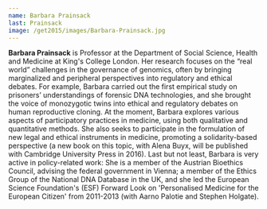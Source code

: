 ```yaml
---
name: Barbara Prainsack
last: Prainsack
image: /get2015/images/Barbara-Prainsack.jpg
---
```


**Barbara Prainsack** is Professor at the Department of Social Science, Health and Medicine at King's College London. Her research focuses on the “real world” challenges in the governance of genomics, often by bringing marginalized and peripheral perspectives into regulatory and ethical debates. For example, Barbara carried out the first empirical study on prisoners’ understandings of forensic DNA technologies, and she brought the voice of monozygotic twins into ethical and regulatory debates on human reproductive cloning. At the moment, Barbara explores various aspects of participatory practices in medicine, using both qualitative and quantitative methods. She also seeks to participate in the formulation of new legal and ethical instruments in medicine, promoting a solidarity-based perspective (a new book on this topic, with Alena Buyx, will be published with Cambridge University Press in 2016). Last but not least, Barbara is very active in policy-related work: She is a member of the Austrian Bioethics Council, advising the federal government in Vienna; a member of the Ethics Group of the National DNA Database in the UK, and she led the European Science Foundation's (ESF) Forward Look on 'Personalised Medicine for the European Citizen' from 2011-2013 (with Aarno Palotie and Stephen Holgate).
